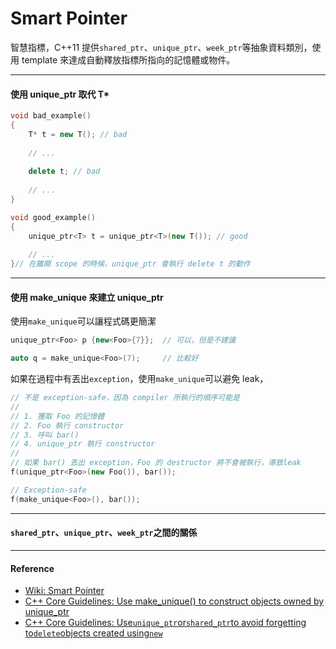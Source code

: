 # Smart Pointer

智慧指標，C++11 提供`shared_ptr`、`unique_ptr`、`week_ptr`等抽象資料類別，使用 template 來達成自動釋放指標所指向的記憶體或物件。

---

#### 使用 unique\_ptr 取代 T\*

```cpp
void bad_example()
{
    T* t = new T(); // bad
    
    // ...
    
    delete t; // bad
    
    // ...
}

void good_example()
{
    unique_ptr<T> t = unique_ptr<T>(new T()); // good
    
    // ...
}// 在離開 scope 的時候，unique_ptr 會執行 delete t 的動作
```

---

#### 使用 make\_unique 來建立 unique\_ptr

使用`make_unique`可以讓程式碼更簡潔

```cpp
unique_ptr<Foo> p {new<Foo>{7}};  // 可以，但是不建議

auto q = make_unique<Foo>(7);     // 比較好
```

如果在過程中有丟出`exception`，使用`make_unique`可以避免 leak，

```cpp
// 不是 exception-safe，因為 compiler 所執行的順序可能是
//
// 1. 獲取 Foo 的記憶體
// 2. Foo 執行 constructor
// 3. 呼叫 bar()
// 4. unique_ptr 執行 constructor
//
// 如果 bar() 丟出 exception，Foo 的 destructor 將不會被執行，導致leak
f(unique_ptr<Foo>(new Foo()), bar());

// Exception-safe
f(make_unique<Foo>(), bar());
```

---

####  `shared_ptr`、`unique_ptr`、`week_ptr`之間的關係



---

#### Reference

* [Wiki: Smart Pointer](https://en.wikipedia.org/wiki/Smart_pointer)
* [C++ Core Guidelines: Use make\_unique\(\) to construct objects owned by unique\_ptr](https://github.com/isocpp/CppCoreGuidelines/blob/master/CppCoreGuidelines.md#Rh-make_unique)
* [C++ Core Guidelines: Use`unique_ptr`or`shared_ptr`to avoid forgetting to`delete`objects created using`new`](https://github.com/isocpp/CppCoreGuidelines/blob/master/CppCoreGuidelines.md#Rh-smart)



